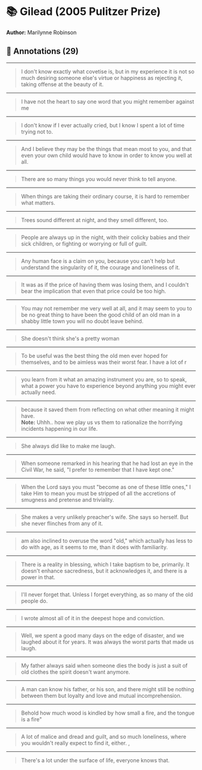 # 📚 Gilead (2005 Pulitzer Prize)

**Author:** Marilynne Robinson  

## 📝 Annotations (29)

---


> I don't know exactly what covetise is, but in my experience it is not so much desiring someone else's virtue or happiness as rejecting it, taking offense at the beauty of it.  

---


> I have not the heart to say one word that you might remember against me  

---


>  I don't know if I ever actually cried, but I know I spent a lot of time trying not to.   

---


> And I believe they may be the things that mean most to you, and that even your own child would have to know in order to know you well at all.   

---


> There are so many things you would never think to tell anyone.  

---


> When things are taking their ordinary course, it is hard to remember what matters.  

---


> Trees sound different at night, and they smell different, too.  

---


> People are always up in the night, with their colicky babies and their sick children, or fighting or worrying or full of guilt.  

---


> Any human face is a claim on you, because you can't help but understand the singularity of it, the courage and loneliness of it.  

---


>  It was as if the price of having them was losing them, and I couldn't bear the implication that even that price could be too high.  

---


> You may not remember me very well at all, and it may seem to you to be no great thing to have been the good child of an old man in a shabby little town you will no doubt leave behind.  

---


> She doesn't think she's a pretty woman  

---


> To be useful was the best thing the old men ever hoped for themselves, and to be aimless was their worst fear. I have a lot of r  

---


>  you learn from it what an amazing instrument you are, so to speak, what a power you have to experience beyond anything you might ever actually need.  

---


> because it saved them from reflecting on what other meaning it might have.  
**Note:** Uhhh.. how we play us vs them to rationalize the horrifying incidents happening in our life.  

---


> She always did like to make me laugh.  

---


> When someone remarked in his hearing that he had lost an eye in the Civil War, he said, "I prefer to remember that I have kept one."  

---


> When the Lord says you must "become as one of these little ones," I take Him to mean you must be stripped of all the accretions of smugness and pretense and triviality.   

---


> She makes a very unlikely preacher's wife. She says so herself. But she never flinches from any of it.  

---


>  am also inclined to overuse the word "old," which actually has less to do with age, as it seems to me, than it does with familiarity.  

---


> There is a reality in blessing, which I take baptism to be, primarily. It doesn't enhance sacredness, but it acknowledges it, and there is a power in that.  

---


> I'll never forget that. Unless I forget everything, as so many of the old people do.   

---


> I wrote almost all of it in the deepest hope and conviction.  

---


> Well, we spent a good many days on the edge of disaster, and we laughed about it for years. It was always the worst parts that made us laugh.   

---


> My father always said when someone dies the body is just a suit of old clothes the spirit doesn't want anymore.  

---


> A man can know his father, or his son, and there might still be nothing between them but loyalty and love and mutual incomprehension.  

---


> Behold how much wood is kindled by how small a fire, and the tongue is a fire"  

---


> A lot of malice and dread and guilt, and so much loneliness, where you wouldn't really expect to find it, either. ,  

---


> There's a lot under the surface of life, everyone knows that.  

